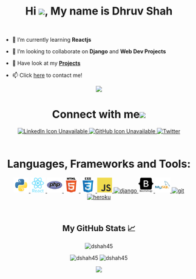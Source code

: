 
<h1 align="center"> Hi <img src = "https://raw.githubusercontent.com/MartinHeinz/MartinHeinz/master/wave.gif" width = 35px>, My name is Dhruv Shah </h1>

<p align="left"> <a href="https://twitter.com/" target="blank"><img src="https://img.shields.io/twitter/follow/?logo=twitter&style=for-the-badge" alt="" /></a> </p>

- 🌱 I’m currently learning **Reactjs**

- 👯 I’m looking to collaborate on **Django** and **Web Dev Projects**

- 🔭 Have look at my [**Projects**](https://github.com/dshah45)

- 📫 Click [here]() to contact me!

<div id="header" align="center">
  <img src="https://media.giphy.com/media/M9gbBd9nbDrOTu1Mqx/giphy.gif" width="100"/>
</div>

<h1 align="center"> Connect with me<img src='https://raw.githubusercontent.com/ShahriarShafin/ShahriarShafin/main/Assets/handshake.gif' width="70px" margin-bottom="50px"></h1>

<div align="center">
  <a href="https://www.linkedin.com/in/dhruv-shah-824678183/" target="_blank">
    <img src="https://img.shields.io/badge/linkedin-%231E77B5.svg?&style=for-the-badge&logo=linkedin&logoColor=white" alt="LinkedIn Icon Unavailable" style="margin-bottom: 5px;" />
  </a>
  <a href="https://github.com/dshah45" target="_blank">
    <img src="https://img.shields.io/badge/GitHub-100000?style=for-the-badge&logo=github&logoColor=white" alt="GitHub Icon Unavailable" style="margin-bottom: 5px;" />
  </a>
   <a href="https://twitter.com/Dhruv40056?t=Gnf6ifP9T4-WI5VZxuYVDA&s=09" target="_blank">
    <img src="https://img.shields.io/badge/Twitter-1DA1F2?style=for-the-badge&logo=twitter&logoColor=white" alt="Twitter" style="margin-bottom: 5px;" />
  </a>

</div>
<br />

<h1 align="center">Languages, Frameworks and Tools:</h1>
<p align="center"> 
   <a href="https://www.python.org" target="_blank" rel="noreferrer"> <img src="https://raw.githubusercontent.com/devicons/devicon/master/icons/python/python-original.svg" alt="python" width="40" height="40"/> </a> 
  <a href="https://reactjs.org/" target="_blank" rel="noreferrer"> <img src="https://raw.githubusercontent.com/devicons/devicon/master/icons/react/react-original-wordmark.svg" alt="react" width="40" height="40"/> </a>
 <a href="https://www.php.net" target="_blank" rel="noreferrer"> <img src="https://raw.githubusercontent.com/devicons/devicon/master/icons/php/php-original.svg" alt="php" width="40" height="40"/> </a>
   <a href="https://www.w3.org/html/" target="_blank" rel="noreferrer"> <img src="https://raw.githubusercontent.com/devicons/devicon/master/icons/html5/html5-original-wordmark.svg" alt="html5" width="40" height="40"/> </a> 
  <a href="https://www.w3schools.com/css/" target="_blank" rel="noreferrer"> <img src="https://raw.githubusercontent.com/devicons/devicon/master/icons/css3/css3-original-wordmark.svg" alt="css3" width="40" height="40"/> </a> 
   <a href="https://developer.mozilla.org/en-US/docs/Web/JavaScript" target="_blank" rel="noreferrer"> <img src="https://raw.githubusercontent.com/devicons/devicon/master/icons/javascript/javascript-original.svg" alt="javascript" width="40" height="40"/> </a>
  <a href="https://www.djangoproject.com/" target="_blank" rel="noreferrer"> <img src="https://static.djangoproject.com/img/logos/django-logo-negative.svg" alt="django" width="40" height="40"/> </a> 
  <a href="https://getbootstrap.com" target="_blank" rel="noreferrer"> <img src="https://raw.githubusercontent.com/devicons/devicon/master/icons/bootstrap/bootstrap-plain-wordmark.svg" alt="bootstrap" width="40" height="40"/> </a>
 <a href="https://www.mysql.com/" target="_blank" rel="noreferrer"> <img src="https://raw.githubusercontent.com/devicons/devicon/master/icons/mysql/mysql-original-wordmark.svg" alt="mysql" width="40" height="40"/> </a>
  <a href="https://git-scm.com/" target="_blank" rel="noreferrer"> <img src="https://www.vectorlogo.zone/logos/git-scm/git-scm-icon.svg" alt="git" width="40" height="40"/> </a> <a href="https://heroku.com" target="_blank" rel="noreferrer"> <img src="https://www.vectorlogo.zone/logos/heroku/heroku-icon.svg" alt="heroku" width="40" height="40"/> </a> 
 
 
 </p>
<br />
<h2 align="center"> My GitHub Stats 📈 </h2>
<div align="center">


   <img src="https://komarev.com/ghpvc/?username=dshah45&label=Profile%20views&color=0e75b6&style=flat" alt="dshah45" /> 

</div>
<p align="center" width="100%">
  <span>
 <img  height="150em" src="https://github-readme-stats.vercel.app/api?username=dshah45&show_icons=true&locale=en&theme=github_dark&border_radius=5" alt="dshah45" />
   <img height="150em" src="https://github-readme-stats.vercel.app/api/top-langs?username=dshah45&show_icons=true&locale=en&layout=compact&theme=github_dark&border_radius=5" alt="dshah45" />
  </span>
</p>
<p align="center">
  <img height="265em" src="https://activity-graph.herokuapp.com/graph?username=dshah45&bg_color=252525&color=1e90ff&line=1e90ff&point=bcd2e8&area=true&hide_border=true" />
</p>


